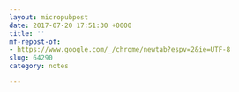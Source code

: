 ```yaml
---
layout: micropubpost
date: 2017-07-20 17:51:30 +0000
title: ''
mf-repost-of:
- https://www.google.com/_/chrome/newtab?espv=2&ie=UTF-8
slug: 64290
category: notes

---
```

